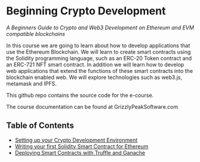# Beginning Crypto Development
_A Beginners Guide to Crypto and Web3 Development on Ethereum and EVM compatible blockchains_

In this course we are going to learn about how to develop applications that use the Ethereum Blockchain.  We will learn to create smart contracts using the Solidity programming language, such as an ERC-20 Token contract and an ERC-721 NFT smart contract. In addition we will learn how to develop web applications that extend the functions of these smart contracts into the blockchain enabled web. We will explore technologies such as web3.js, metamask and IPFS.

This github repo contains the source code for the e-course.  

The course documentation can be found at GrizzlyPeakSoftware.com

## Table of Contents 

* [Setting up your Crypto Development Environment](https://www.grizzlypeaksoftware.com/articles?id=947hoJYsqk86nRQku8szy)
* [Writing your first Solidity Smart Contract for Ethereum](https://www.grizzlypeaksoftware.com/articles?id=7E3ZosPhuexZpXkYo7Eap7)
* [Deploying Smart Contracts with Truffle and Ganache](https://www.grizzlypeaksoftware.com/articles?id=5vWBWo4Zpi02FSVCmQunxk)

